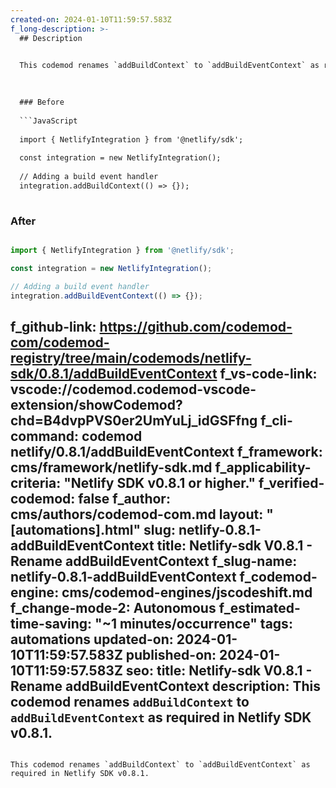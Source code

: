 ```yaml
---
created-on: 2024-01-10T11:59:57.583Z
f_long-description: >-
  ## Description
  

  This codemod renames `addBuildContext` to `addBuildEventContext` as required in Netlify SDK v0.8.1.
  

  
  ### Before
  
  ```JavaScript
  
  import { NetlifyIntegration } from '@netlify/sdk';
  
  const integration = new NetlifyIntegration();
  
  // Adding a build event handler
  integration.addBuildContext(() => {});
  
  ```
  
  ### After
  
  ```JavaScript
  
  import { NetlifyIntegration } from '@netlify/sdk';
  
  const integration = new NetlifyIntegration();
  
  // Adding a build event handler
  integration.addBuildEventContext(() => {});
  
  ```
f_github-link: https://github.com/codemod-com/codemod-registry/tree/main/codemods/netlify-sdk/0.8.1/addBuildEventContext
f_vs-code-link: vscode://codemod.codemod-vscode-extension/showCodemod?chd=B4dvpPVS0er2UmYuLj_idGSFfng
f_cli-command: codemod netlify/0.8.1/addBuildEventContext
f_framework: cms/framework/netlify-sdk.md
f_applicability-criteria: "Netlify SDK v0.8.1 or higher."
f_verified-codemod: false
f_author: cms/authors/codemod-com.md
layout: "[automations].html"
slug: netlify-0.8.1-addBuildEventContext
title: Netlify-sdk V0.8.1 - Rename addBuildEventContext
f_slug-name: netlify-0.8.1-addBuildEventContext
f_codemod-engine: cms/codemod-engines/jscodeshift.md
f_change-mode-2: Autonomous
f_estimated-time-saving: "~1 minutes/occurrence"
tags: automations
updated-on: 2024-01-10T11:59:57.583Z
published-on: 2024-01-10T11:59:57.583Z
seo:
  title: Netlify-sdk V0.8.1 - Rename addBuildEventContext
  description: This codemod renames `addBuildContext` to `addBuildEventContext` as required in Netlify SDK v0.8.1.
---
```

This codemod renames `addBuildContext` to `addBuildEventContext` as required in Netlify SDK v0.8.1.